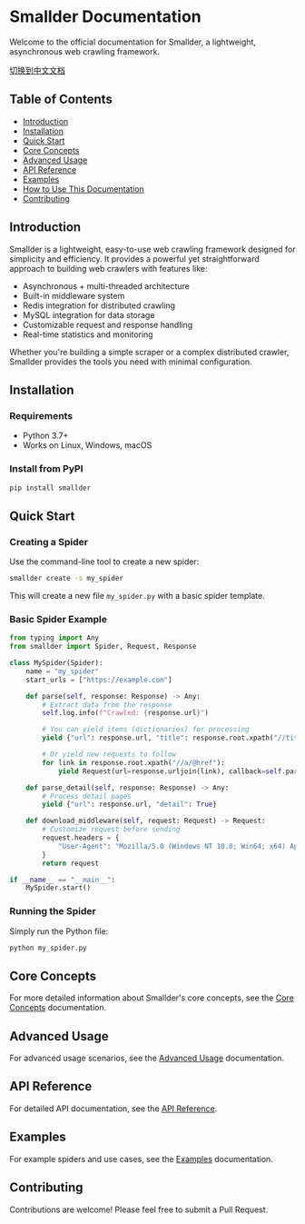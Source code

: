 # Smallder Documentation

Welcome to the official documentation for Smallder, a lightweight, asynchronous web crawling framework.

[切换到中文文档](README_zh.md)

## Table of Contents

- [Introduction](#introduction)
- [Installation](#installation)
- [Quick Start](#quick-start)
- [Core Concepts](#core-concepts)
- [Advanced Usage](#advanced-usage)
- [API Reference](#api-reference)
- [Examples](#examples)
- [How to Use This Documentation](how-to-use-docs.md)
- [Contributing](#contributing)

## Introduction

Smallder is a lightweight, easy-to-use web crawling framework designed for simplicity and efficiency. It provides a powerful yet straightforward approach to building web crawlers with features like:

- Asynchronous + multi-threaded architecture
- Built-in middleware system
- Redis integration for distributed crawling
- MySQL integration for data storage
- Customizable request and response handling
- Real-time statistics and monitoring

Whether you're building a simple scraper or a complex distributed crawler, Smallder provides the tools you need with minimal configuration.

## Installation

### Requirements

- Python 3.7+
- Works on Linux, Windows, macOS

### Install from PyPI

```bash
pip install smallder
```

## Quick Start

### Creating a Spider

Use the command-line tool to create a new spider:

```bash
smallder create -s my_spider
```

This will create a new file `my_spider.py` with a basic spider template.

### Basic Spider Example

```python
from typing import Any
from smallder import Spider, Request, Response

class MySpider(Spider):
    name = "my_spider"
    start_urls = ["https://example.com"]

    def parse(self, response: Response) -> Any:
        # Extract data from the response
        self.log.info(f"Crawled: {response.url}")

        # You can yield items (dictionaries) for processing
        yield {"url": response.url, "title": response.root.xpath("//title/text()")[0]}

        # Or yield new requests to follow
        for link in response.root.xpath("//a/@href"):
            yield Request(url=response.urljoin(link), callback=self.parse_detail)

    def parse_detail(self, response: Response) -> Any:
        # Process detail pages
        yield {"url": response.url, "detail": True}

    def download_middleware(self, request: Request) -> Request:
        # Customize request before sending
        request.headers = {
            "User-Agent": "Mozilla/5.0 (Windows NT 10.0; Win64; x64) AppleWebKit/537.36 (KHTML, like Gecko) Chrome/108.0.0.0 Safari/537.36"
        }
        return request

if __name__ == "__main__":
    MySpider.start()
```

### Running the Spider

Simply run the Python file:

```bash
python my_spider.py
```

## Core Concepts

For more detailed information about Smallder's core concepts, see the [Core Concepts](core-concepts.md) documentation.

## Advanced Usage

For advanced usage scenarios, see the [Advanced Usage](advanced-usage.md) documentation.

## API Reference

For detailed API documentation, see the [API Reference](api-reference.md).

## Examples

For example spiders and use cases, see the [Examples](examples.md) documentation.

## Contributing

Contributions are welcome! Please feel free to submit a Pull Request.
